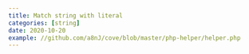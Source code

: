 ```yaml
---
title: Match string with literal
categories: [string]
date: 2020-10-20
example: //github.com/a8nJ/cove/blob/master/php-helper/helper.php
---
```

